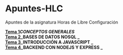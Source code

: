# Apuntes-HLC
Apuntes de la asignatura Horas de Libre Configuración

**[Tema 1](https://github.com/santonio97/Apuntes-HLC/blob/master/Tema%201.md)_CONCEPTOS GENERALES_  
[Tema 2](https://github.com/santonio97/Apuntes-HLC/blob/master/Tema%202.md)_BASES DE DATOS NOSQL
_  
[Tema 3](https://github.com/santonio97/Apuntes-HLC/blob/master/Tema%203.md)_INTRODUCCIÓN A JAVASCRIPT
_  
[Tema 4](https://github.com/santonio97/Apuntes-HLC/blob/master/Tema%204.md)_BACKEND CON NODEJS Y EXPRESS
_**
